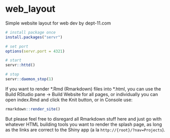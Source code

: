 # web_layout
Simple website layout for web dev by dept-11.com

```r
# install package once
install.packages("servr")

# set port
options(servr.port = 4321)

# start
servr::httd()

# stop
servr::daemon_stop(1)
```

If you want to render \*.Rmd (Rmarkdown) files into \*.html, you can use the Build RStudio pane -> Build Website for all pages, or individually you can open index.Rmd and click the Knit button, or in Console use:

```r
rmarkdown::render_site()
```

But please feel free to disregard all Rmarkdown stuff here and just go with whatever HTML building tools you want to render the splash page, as long as the links are correct to the Shiny app (a la `http://{root}/?nav=Projects`).